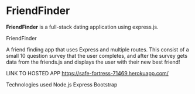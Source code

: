 # FriendFinder
**FriendFinder** is a full-stack dating application using express.js.

FriendFinder

A friend finding app that uses Express and multiple routes. 
This consist of a small 10 question survey that the user completes, and after the survey gets data from the friends.js and displays the user with their new best friend!

LINK TO HOSTED APP
https://safe-fortress-71469.herokuapp.com/

Technologies used
Node.js
Express 
Bootstrap


